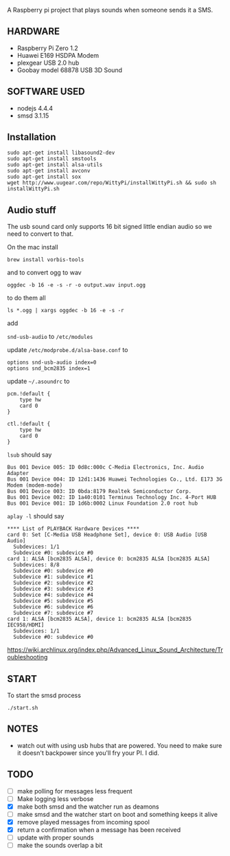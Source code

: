 A Raspberry pi project that plays sounds when someone sends it a SMS.

## HARDWARE
- Raspberry Pi Zero 1.2
- Huawei E169 HSDPA Modem
- plexgear USB 2.0 hub
- Goobay model 68878 USB 3D Sound


## SOFTWARE USED
- nodejs 4.4.4
- smsd 3.1.15

## Installation

    sudo apt-get install libasound2-dev
    sudo apt-get install smstools
    sudo apt-get install alsa-utils
    sudo apt-get install avconv
    sudo apt-get install sox
    wget http://www.uugear.com/repo/WittyPi/installWittyPi.sh && sudo sh installWittyPi.sh

## Audio stuff

The usb sound card only supports 16 bit signed little endian audio so we need to convert to that.

On the mac install

    brew install vorbis-tools
    
and to convert ogg to wav

    oggdec -b 16 -e -s -r -o output.wav input.ogg

to do them all
 
    ls *.ogg | xargs oggdec -b 16 -e -s -r

add

`snd-usb-audio` to `/etc/modules`

update `/etc/modprobe.d/alsa-base.conf` to

```
options snd-usb-audio index=0
options snd_bcm2835 index=1
```

update `~/.asoundrc` to

```
pcm.!default {
    type hw
    card 0
}

ctl.!default {
    type hw
    card 0
}
```

`lsub` should say

```
Bus 001 Device 005: ID 0d8c:000c C-Media Electronics, Inc. Audio Adapter
Bus 001 Device 004: ID 12d1:1436 Huawei Technologies Co., Ltd. E173 3G Modem (modem-mode)
Bus 001 Device 003: ID 0bda:8179 Realtek Semiconductor Corp.
Bus 001 Device 002: ID 1a40:0101 Terminus Technology Inc. 4-Port HUB
Bus 001 Device 001: ID 1d6b:0002 Linux Foundation 2.0 root hub
```

`aplay -l` should say

```
**** List of PLAYBACK Hardware Devices ****
card 0: Set [C-Media USB Headphone Set], device 0: USB Audio [USB Audio]
  Subdevices: 1/1
  Subdevice #0: subdevice #0
card 1: ALSA [bcm2835 ALSA], device 0: bcm2835 ALSA [bcm2835 ALSA]
  Subdevices: 8/8
  Subdevice #0: subdevice #0
  Subdevice #1: subdevice #1
  Subdevice #2: subdevice #2
  Subdevice #3: subdevice #3
  Subdevice #4: subdevice #4
  Subdevice #5: subdevice #5
  Subdevice #6: subdevice #6
  Subdevice #7: subdevice #7
card 1: ALSA [bcm2835 ALSA], device 1: bcm2835 ALSA [bcm2835 IEC958/HDMI]
  Subdevices: 1/1
  Subdevice #0: subdevice #0
```

https://wiki.archlinux.org/index.php/Advanced_Linux_Sound_Architecture/Troubleshooting

## START
To start the smsd process

    ./start.sh

## NOTES
- watch out with using usb hubs that are powered. You need to make sure it doesn't backpower since you'll fry your PI. I did.

## TODO

- [ ] make polling for messages less frequent
- [ ] Make logging less verbose
- [X] make both smsd and the watcher run as deamons
- [ ] make smsd and the watcher start on boot and something keeps it alive
- [X] remove played messages from incoming spool
- [X] return a confirmation when a message has been received
- [ ] update with proper sounds
- [ ] make the sounds overlap a bit
